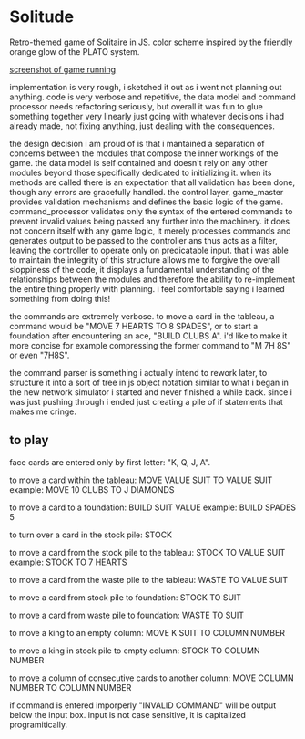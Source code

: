 # Solitude
Retro-themed game of Solitaire in JS. color scheme inspired by the friendly orange glow of the PLATO system.

[screenshot of game running](/screenshot.png)

implementation is very rough, i sketched it out as i went not planning out anything. code is very verbose and repetitive, the data model
and command processor needs refactoring seriously, but overall it was fun to glue something together very linearly just going with whatever
decisions i had already made, not fixing anything, just dealing with the consequences.

the design decision i am proud of is that i mantained a separation of concerns between the modules that compose the inner workings of the game.
the data model is self contained and doesn't rely on any other modules beyond those specifically dedicated to initializing it.
when its methods are called there is an expectation that all validation
has been done, though any errors are gracefully handled. the control layer, game_master provides validation mechanisms and defines the basic 
logic of the game. command_processor validates only the syntax of the entered commands to prevent invalid values being passed any further into 
the machinery. it does not concern itself with any game logic, it merely processes commands and generates output to be passed to the controller
ans thus acts as a filter, leaving the controller to operate only on predicatable input. that i was able to maintain the integrity of this
structure allows me to forgive the overall sloppiness of the code, it displays a fundamental understanding of the relationships between the 
modules and therefore the ability to re-implement the entire thing properly with planning. i feel comfortable saying i learned something from 
doing this!

the commands are extremely verbose. to move a card in the tableau, a command would be "MOVE 7 HEARTS TO 8 SPADES", or to start a foundation
after encountering an ace, "BUILD CLUBS A". i'd like to make it more concise for example compressing the former command to "M 7H 8S" or even
"7H8S".

the command parser is something i actually intend to rework later, to structure it into a sort of tree in js object notation similar to what 
i began in the new network simulator i started and never finished a while back. since i was just pushing through i ended just creating a pile 
of if statements that makes me cringe.

## to play
face cards are entered only by first letter: "K, Q, J, A".

to move a card within the tableau:
MOVE VALUE SUIT TO VALUE SUIT
example:
MOVE 10 CLUBS TO J DIAMONDS

to move a card to a foundation:
BUILD SUIT VALUE
example:
BUILD SPADES 5

to turn over a card in the stock pile:
STOCK

to move a card from the stock pile to the tableau:
STOCK TO VALUE SUIT
example:
STOCK TO 7 HEARTS

to move a card from the waste pile to the tableau:
WASTE TO VALUE SUIT

to move a card from stock pile to foundation:
STOCK TO SUIT

to move a card from waste pile to foundation:
WASTE TO SUIT

to move a king to an empty column:
MOVE K SUIT TO COLUMN NUMBER

to move a king in stock pile to empty column:
STOCK TO COLUMN NUMBER

to move a column of consecutive cards to another column:
MOVE COLUMN NUMBER TO COLUMN NUMBER

if command is entered imporperly "INVALID COMMAND" will be output below the input box.
input is not case sensitive, it is capitalized programitically.


